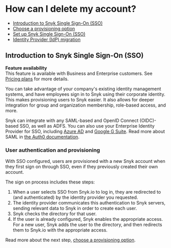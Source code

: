 # How can I delete my account?

* [ Introduction to Snyk Single Sign-On \(SSO\)](https://github.com/snyk/user-docs/tree/caef522cc2da817b75170d43049a1e6dd9d856fb/hc/en-us/articles/360018025297-Introduction-to-Snyk-Single-Sign-On-SSO-/README.md)
* [ Choose a provisioning option](https://github.com/snyk/user-docs/tree/caef522cc2da817b75170d43049a1e6dd9d856fb/hc/en-us/articles/360019607318-Choose-a-provisioning-option/README.md)
* [ Set up Snyk Single Sign-On \(SSO\)](https://github.com/snyk/user-docs/tree/caef522cc2da817b75170d43049a1e6dd9d856fb/hc/en-us/articles/360017753618-Set-up-Snyk-Single-Sign-On-SSO-/README.md)
* [ Identity Provider \(IdP\) migration](https://github.com/snyk/user-docs/tree/caef522cc2da817b75170d43049a1e6dd9d856fb/hc/en-us/articles/4402292397969-Identity-Provider-IdP-migration/README.md)

## Introduction to Snyk Single Sign-On \(SSO\)

**Feature availability**  
This feature is available with Business and Enterprise customers. See [Pricing plans](https://snyk.io/plans/) for more details.

You can take advantage of your company's existing identity management systems, and have employees sign in to Snyk using their corporate identity. This makes provisioning users to Snyk easier. It also allows for deeper integration for group and organization membership, role-based access, and more.

Snyk can integrate with any SAML-based and OpenID Connect \(OIDC\)-based SSO, as well as ADFS. You can also use your Enterprise Identity Provider for SSO, including [Azure AD](https://docs.microsoft.com/en-us/azure/active-directory/fundamentals/active-directory-whatis) and [Google G Suite](https://community.snowflake.com/s/article/configuring-g-suite-as-an-identity-provider). Read more about SAML in [the Auth0 documentation](https://auth0.com/docs/protocols/saml).

### User authentication and provisioning

With SSO configured, users are provisioned with a new Snyk account when they first sign on through SSO, even if they previously created their own account.

The sign on process includes these steps:

1. When a user selects SSO from Snyk.io to log in, they are redirected to \(and authenticated\) by the identity provider you requested.
2. The identity provider communicates this authentication to Snyk servers, sending relevant data to Snyk in order to create each user.
3. Snyk checks the directory for that user.
4. If the user is already configured, Snyk enables the appropriate access. For a new user, Snyk adds the user to the directory, and then redirects them to Snyk.io with the appropriate access.

Read more about the next step, [choose a provisioning option](https://github.com/snyk/user-docs/tree/caef522cc2da817b75170d43049a1e6dd9d856fb/hc/en-us/articles/360019607318/README.md).

